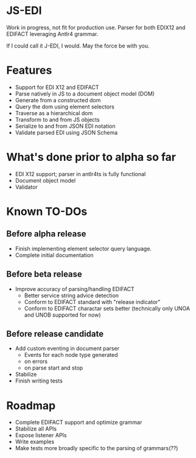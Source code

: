 # JS-EDI

Work in progress, not fit for production use. Parser for both EDIX12 and EDIFACT leveraging Antlr4 grammar.

If I could call it J-EDI, I would. May the force be with you.

# Features

- Support for EDI X12 and EDIFACT
- Parse natively in JS to a document object model (DOM)
- Generate from a constructed dom
- Query the dom using element selectors
- Traverse as a hierarchical dom
- Transform to and from JS objects
- Serialize to and from JSON EDI notation
- Validate parsed EDI using JSON Schema

# What's done prior to alpha so far

- EDI X12 support; parser in antlr4ts is fully functional
- Document object model
- Validator

# Known TO-DOs

## Before alpha release
- Finish implementing element selector query language.
- Complete initial documentation

## Before beta release
- Improve accuracy of parsing/handling EDIFACT
  - Better service string advice detection
  - Conform to EDIFACT standard with "release indicator"
  - Conform to EDIFACT charactar sets better (technically only UNOA and UNOB supported for now)

## Before release candidate
- Add custom eventing in document parser
  - Events for each node type generated
  - on errors
  - on parse start and stop
- Stabilize 
- Finish writing tests

# Roadmap
- Complete EDIFACT support and optimize grammar
- Stabilize all APIs
- Expose listener APIs
- Write examples
- Make tests more broadly specific to the parsing of grammars(??)
